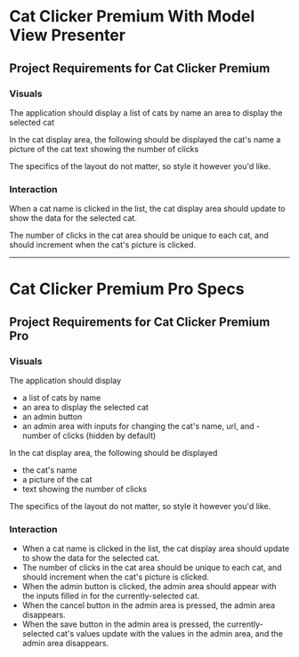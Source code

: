# Cat Clicker Premium With Model View Presenter

## Project Requirements for Cat Clicker Premium

### Visuals

The application should display a list of cats by name an area to display the selected cat

In the cat display area, the following should be displayed the cat's name a picture of the cat text showing the number of clicks

The specifics of the layout do not matter, so style it however you'd like.

### Interaction

When a cat name is clicked in the list, the cat display area should update to show the data for the selected cat.

The number of clicks in the cat area should be unique to each cat, and should increment when the cat's picture is clicked.

---

# Cat Clicker Premium Pro Specs

## Project Requirements for Cat Clicker Premium Pro

### Visuals

The application should display

- a list of cats by name
- an area to display the selected cat
- an admin button
- an admin area with inputs for changing the cat's name, url, and - number of clicks (hidden by default)

In the cat display area, the following should be displayed

- the cat's name
- a picture of the cat
- text showing the number of clicks

The specifics of the layout do not matter, so style it however you'd like.

### Interaction

- When a cat name is clicked in the list, the cat display area should update to show the data for the selected cat.
- The number of clicks in the cat area should be unique to each cat, and should increment when the cat's picture is clicked.
- When the admin button is clicked, the admin area should appear with the inputs filled in for the currently-selected cat.
- When the cancel button in the admin area is pressed, the admin area disappears.
- When the save button in the admin area is pressed, the currently-selected cat's values update with the values in the admin area, and the admin area disappears.
